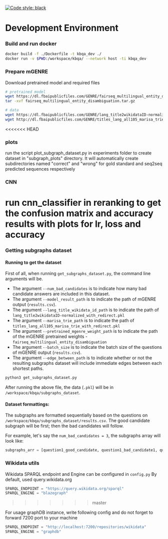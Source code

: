 [![Code style: black](https://img.shields.io/badge/code%20style-black-000000.svg)](https://github.com/psf/black)

# Development Environment

### Build and run docker
```bash
docker build -f ./Dockerfile -t kbqa_dev ./
docker run -v $PWD:/workspace/kbqa/ --network host -ti kbqa_dev
```

### Prepare mGENRE

Download pretrained model and required files
```bash
# pretrained model
wget https://dl.fbaipublicfiles.com/GENRE/fairseq_multilingual_entity_disambiguation.tar.gz
tar -xvf fairseq_multilingual_entity_disambiguation.tar.gz

# data
wget https://dl.fbaipublicfiles.com/GENRE/lang_title2wikidataID-normalized_with_redirect.pkl
wget http://dl.fbaipublicfiles.com/GENRE/titles_lang_all105_marisa_trie_with_redirect.pkl
```
<<<<<<< HEAD
### plots
run the script plot_subgraph_dataset.py in experiments folder to create dataset in "subgraph_plots" directory. It will automatically create subdirectories named "correct" and "wrong" for gold standard and seq2seq predicted sequences respectively 

### CNN 
run cnn_classifier in reranking to get the confusion matrix and accuracy results with plots for lr, loss and accuracy
=======

### Getting subgraphs dataset

#### Running to get the dataset
First of all, when running `get_subgraphs_dataset.py`, the command line arguments will be. 
- The argument `--num_bad_candidates` is to indicate how many bad candidate answers are included in this dataset. 
- The argument `--model_result_path` is to indicate the path of mGENRE output (`results.csv`). 
- The argument `--lang_title_wikidata_id_path` is to indicate the path of `lang_title2wikidataID-normalized_with_redirect.pkl`
- The argument `--marisa_trie_path` is to indicate the path of `titles_lang_all105_marisa_trie_with_redirect.pkl`
- The argument `--pretrained_mgenre_weight_path` is to indicate the path of the mGENRE pretrained weights - `fairseq_multilingual_entity_disambiguation`
- The argument `--batch_size` is to indicate the batch size of the questions of mGENRE output (`results.csv`). 
- The argument `--edge_between_path` is to indicate whether or not the resulting subgraphs dataset will include immediate edges between each shortest paths. 

```bash
python3 get_subgraphs_dataset.py
```

After running the above file, the data (`.pkl`) will be in `/workspace/kbqa/subgraphs_dataset`.

#### Dataset formattings:

The subgraphs are formatted sequentially based on the questions on `/workspace/kbqa/subgraphs_dataset/results.csv`. The good candidate subgraph will be first; then the bad candidates will follow. 

For example, let's say the `num_bad_candidates = 3`, the subgraphs array will look like:

```python
subgraphs_arr = [question1_good_candidate, question1_bad_candidate1, question1_bad_candidate2, question1_bad_candidate3, question2_good_candidate, question2_bad_candidate1, question2_bad_candidate2, question2_bad_candidate3, ...]
```


### Wikidata utils
Wikidata SPARQL endpoint and Engine can be configured in `config.py`
By default, used query.wikidata.org

```python
SPARQL_ENDPOINT = "https://query.wikidata.org/sparql"
SPARQL_ENGINE = "blazegraph"
```
>>>>>>> master

For usage graphDB instance, write following config and do not forget to forward 7200 port to your machine  
```python
SPARQL_ENDPOINT = "http://localhost:7200/repositories/wikidata"
SPARQL_ENGINE = "graphdb"
```

